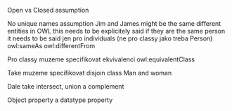 Open vs Closed assumption

No unique names assumption
Jim and James might be the same different entities
in OWL this needs to be explicitely said
if they are the same person it needs to be said
jen pro individuals (ne pro classy jako treba Person)
owl:sameAs
owl:differentFrom

Pro classy muzeme specifikovat ekvivalenci
owl:equivalentClass

Take muzeme specifikovat disjoin class
Man and woman

Dale take intersect, union a complement

Object property a datatype property
